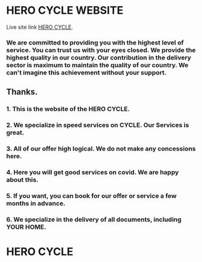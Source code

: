 # HERO CYCLE WEBSITE 

Live site link [HERO CYCLE](https://assignment12-ab.web.app/).

### We are committed to providing you with the highest level of service. You can trust us with your eyes closed. We provide the highest quality in our country. Our contribution in the delivery sector is maximum to maintain the quality of our country. We can't imagine this achievement without your support.
## Thanks.

### 1. This is the website of the HERO CYCLE.
### 2. We specialize in speed services on CYCLE. Our Services is great. 
### 3. All of our offer high logical. We do not make any concessions here.
### 4. Here you will get good services on covid. We are happy about this.
### 5. If you want, you can book for our offer or service a few months in advance.
### 6. We specialize in the delivery of all documents, including YOUR HOME.


# HERO CYCLE